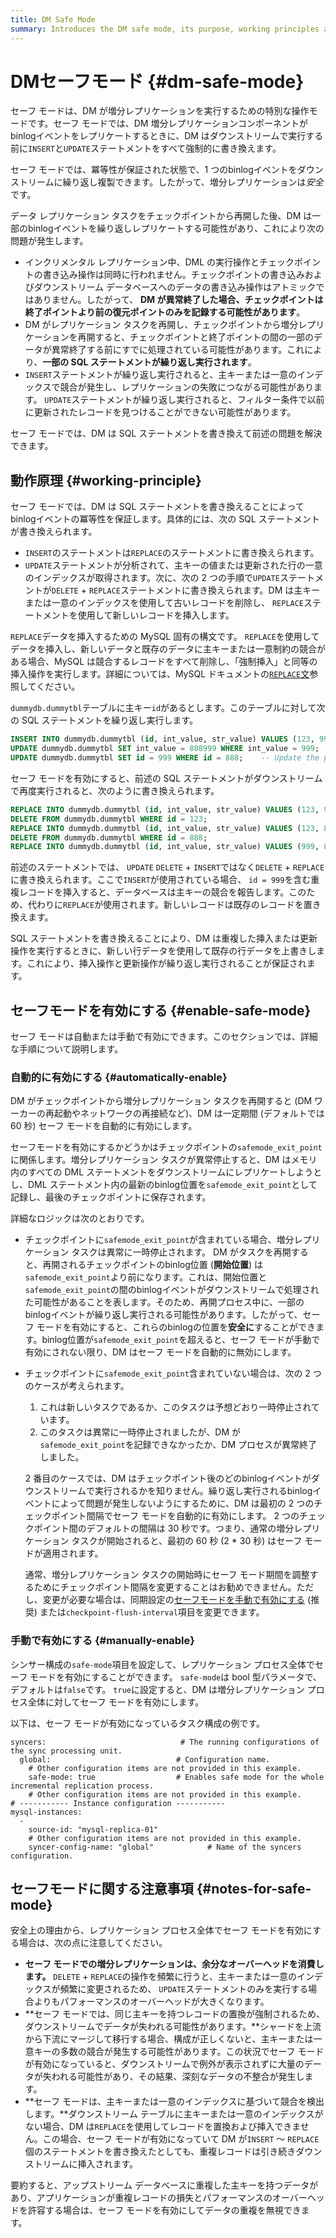 ```yaml
---
title: DM Safe Mode
summary: Introduces the DM safe mode, its purpose, working principles and how to use it.
---
```


# DMセーフモード {#dm-safe-mode}

セーフ モードは、DM が増分レプリケーションを実行するための特別な操作モードです。セーフ モードでは、DM 増分レプリケーションコンポーネントがbinlogイベントをレプリケートするときに、DM はダウンストリームで実行する前に`INSERT`と`UPDATE`ステートメントをすべて強制的に書き換えます。

セーフ モードでは、冪等性が保証された状態で、1 つのbinlogイベントをダウンストリームに繰り返し複製できます。したがって、増分レプリケーションは*安全*です。

データ レプリケーション タスクをチェックポイントから再開した後、DM は一部のbinlogイベントを繰り返しレプリケートする可能性があり、これにより次の問題が発生します。

-   インクリメンタル レプリケーション中、DML の実行操作とチェックポイントの書き込み操作は同時に行われません。チェックポイントの書き込みおよびダウンストリーム データベースへのデータの書き込み操作はアトミックではありません。したがって、 **DM が異常終了した場合、チェックポイントは終了ポイントより前の復元ポイントのみを記録する可能性があります**。
-   DM がレプリケーション タスクを再開し、チェックポイントから増分レプリケーションを再開すると、チェックポイントと終了ポイントの間の一部のデータが異常終了する前にすでに処理されている可能性があります。これにより、**一部の SQL ステートメントが繰り返し実行されます**。
-   `INSERT`ステートメントが繰り返し実行されると、主キーまたは一意のインデックスで競合が発生し、レプリケーションの失敗につながる可能性があります。 `UPDATE`ステートメントが繰り返し実行されると、フィルター条件で以前に更新されたレコードを見つけることができない可能性があります。

セーフ モードでは、DM は SQL ステートメントを書き換えて前述の問題を解決できます。

## 動作原理 {#working-principle}

セーフ モードでは、DM は SQL ステートメントを書き換えることによってbinlogイベントの冪等性を保証します。具体的には、次の SQL ステートメントが書き換えられます。

-   `INSERT`のステートメントは`REPLACE`のステートメントに書き換えられます。
-   `UPDATE`ステートメントが分析されて、主キーの値または更新された行の一意のインデックスが取得されます。次に、次の 2 つの手順で`UPDATE`ステートメントが`DELETE` + `REPLACE`ステートメントに書き換えられます。DM は主キーまたは一意のインデックスを使用して古いレコードを削除し、 `REPLACE`ステートメントを使用して新しいレコードを挿入します。

`REPLACE`データを挿入するための MySQL 固有の構文です。 `REPLACE`を使用してデータを挿入し、新しいデータと既存のデータに主キーまたは一意制約の競合がある場合、MySQL は競合するレコードをすべて削除し、「強制挿入」と同等の挿入操作を実行します。詳細については、MySQL ドキュメントの[`REPLACE`文](https://dev.mysql.com/doc/refman/8.0/en/replace.html)参照してください。

`dummydb.dummytbl`テーブルに主キー`id`があるとします。このテーブルに対して次の SQL ステートメントを繰り返し実行します。

```sql
INSERT INTO dummydb.dummytbl (id, int_value, str_value) VALUES (123, 999, 'abc');
UPDATE dummydb.dummytbl SET int_value = 888999 WHERE int_value = 999;   -- Suppose there is no other record with int_value = 999
UPDATE dummydb.dummytbl SET id = 999 WHERE id = 888;    -- Update the primary key
```

セーフ モードを有効にすると、前述の SQL ステートメントがダウンストリームで再度実行されると、次のように書き換えられます。

```sql
REPLACE INTO dummydb.dummytbl (id, int_value, str_value) VALUES (123, 999, 'abc');
DELETE FROM dummydb.dummytbl WHERE id = 123;
REPLACE INTO dummydb.dummytbl (id, int_value, str_value) VALUES (123, 888999, 'abc');
DELETE FROM dummydb.dummytbl WHERE id = 888;
REPLACE INTO dummydb.dummytbl (id, int_value, str_value) VALUES (999, 888888, 'abc888');
```

前述のステートメントでは、 `UPDATE` `DELETE` + `INSERT`ではなく`DELETE` + `REPLACE`に書き換えられます。ここで`INSERT`が使用されている場合、 `id = 999`を含む重複レコードを挿入すると、データベースは主キーの競合を報告します。このため、代わりに`REPLACE`が使用されます。新しいレコードは既存のレコードを置き換えます。

SQL ステートメントを書き換えることにより、DM は重複した挿入または更新操作を実行するときに、新しい行データを使用して既存の行データを上書きします。これにより、挿入操作と更新操作が繰り返し実行されることが保証されます。

## セーフモードを有効にする {#enable-safe-mode}

セーフ モードは自動または手動で有効にできます。このセクションでは、詳細な手順について説明します。

### 自動的に有効にする {#automatically-enable}

DM がチェックポイントから増分レプリケーション タスクを再開すると (DM ワーカーの再起動やネットワークの再接続など)、DM は一定期間 (デフォルトでは 60 秒) セーフ モードを自動的に有効にします。

セーフモードを有効にするかどうかはチェックポイントの`safemode_exit_point`に関係します。増分レプリケーション タスクが異常停止すると、DM はメモリ内のすべての DML ステートメントをダウンストリームにレプリケートしようとし、DML ステートメント内の最新のbinlog位置を`safemode_exit_point`として記録し、最後のチェックポイントに保存されます。

詳細なロジックは次のとおりです。

-   チェックポイントに`safemode_exit_point`が含まれている場合、増分レプリケーション タスクは異常に一時停止されます。 DM がタスクを再開すると、再開されるチェックポイントのbinlog位置 (**開始位置**) は`safemode_exit_point`より前になります。これは、開始位置と`safemode_exit_point`の間のbinlogイベントがダウンストリームで処理された可能性があることを表します。そのため、再開プロセス中に、一部のbinlogイベントが繰り返し実行される可能性があります。したがって、セーフ モードを有効にすると、これらのbinlogの位置を**安全に**することができます。binlog位置が`safemode_exit_point`を超えると、セーフ モードが手動で有効にされない限り、DM はセーフ モードを自動的に無効にします。

-   チェックポイントに`safemode_exit_point`含まれていない場合は、次の 2 つのケースが考えられます。

    1.  これは新しいタスクであるか、このタスクは予想どおり一時停止されています。
    2.  このタスクは異常に一時停止されましたが、DM が`safemode_exit_point`を記録できなかったか、DM プロセスが異常終了しました。

    2 番目のケースでは、DM はチェックポイント後のどのbinlogイベントがダウンストリームで実行されるかを知りません。繰り返し実行されるbinlogイベントによって問題が発生しないようにするために、DM は最初の 2 つのチェックポイント間隔でセーフ モードを自動的に有効にします。 2 つのチェックポイント間のデフォルトの間隔は 30 秒です。つまり、通常の増分レプリケーション タスクが開始されると、最初の 60 秒 (2 * 30 秒) はセーフ モードが適用されます。

    通常、増分レプリケーション タスクの開始時にセーフ モード期間を調整するためにチェックポイント間隔を変更することはお勧めできません。ただし、変更が必要な場合は、同期設定の[セーフモードを手動で有効にする](#manually-enable) (推奨) または`checkpoint-flush-interval`項目を変更できます。

### 手動で有効にする {#manually-enable}

シンサー構成の`safe-mode`項目を設定して、レプリケーション プロセス全体でセーフ モードを有効にすることができます。 `safe-mode`は bool 型パラメータで、デフォルトは`false`です。 `true`に設定すると、DM は増分レプリケーション プロセス全体に対してセーフ モードを有効にします。

以下は、セーフ モードが有効になっているタスク構成の例です。

```
syncers:                              # The running configurations of the sync processing unit.
  global:                            # Configuration name.
    # Other configuration items are not provided in this example.
    safe-mode: true                  # Enables safe mode for the whole incremental replication process.
    # Other configuration items are not provided in this example.
# ----------- Instance configuration -----------
mysql-instances:
  -
    source-id: "mysql-replica-01"
    # Other configuration items are not provided in this example.
    syncer-config-name: "global"            # Name of the syncers configuration.
```

## セーフモードに関する注意事項 {#notes-for-safe-mode}

安全上の理由から、レプリケーション プロセス全体でセーフ モードを有効にする場合は、次の点に注意してください。

-   **セーフ モードでの増分レプリケーションは、余分なオーバーヘッドを消費します。** `DELETE` + `REPLACE`の操作を頻繁に行うと、主キーまたは一意のインデックスが頻繁に変更されるため、 `UPDATE`ステートメントのみを実行する場合よりもパフォーマンスのオーバーヘッドが大きくなります。
-   **セーフ モードでは、同じ主キーを持つレコードの置換が強制されるため、ダウンストリームでデータが失われる可能性があります。**シャードを上流から下流にマージして移行する場合、構成が正しくないと、主キーまたは一意キーの多数の競合が発生する可能性があります。この状況でセーフ モードが有効になっていると、ダウンストリームで例外が表示されずに大量のデータが失われる可能性があり、その結果、深刻なデータの不整合が発生します。
-   **セーフ モードは、主キーまたは一意のインデックスに基づいて競合を検出します。**ダウンストリーム テーブルに主キーまたは一意のインデックスがない場合、DM は`REPLACE`を使用してレコードを置換および挿入できません。この場合、セーフ モードが有効になっていて DM が`INSERT` ～ `REPLACE`個のステートメントを書き換えたとしても、重複レコードは引き続きダウンストリームに挿入されます。

要約すると、アップストリーム データベースに重複した主キーを持つデータがあり、アプリケーションが重複レコードの損失とパフォーマンスのオーバーヘッドを許容する場合は、セーフ モードを有効にしてデータの重複を無視できます。

